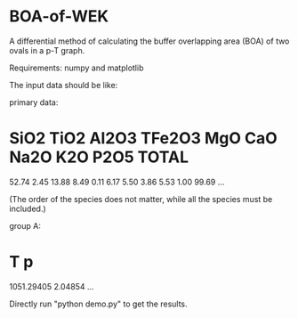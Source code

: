 # BOA-of-WEK
A differential method of calculating the buffer overlapping area (BOA) of two ovals in a p-T graph.

Requirements:
numpy and matplotlib


The input data should be like:

primary data:
# SiO2 TiO2 Al2O3 TFe2O3 MgO CaO Na2O K2O P2O5 TOTAL
52.74 	2.45 	13.88 	8.49 	0.11 	6.17 	5.50 	3.86 	5.53 	1.00 	99.69 
...

(The order of the species does not matter, while all the species must be included.)

group A:
# T p
1051.29405	2.04854
...

Directly run "python demo.py" to get the results.
